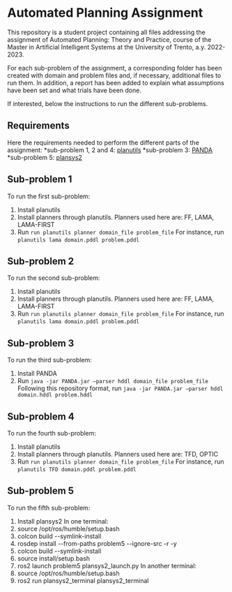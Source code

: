 # Automated Planning Assignment

This repository is a student project containing all files addressing the assignment of Automated Planning: Theory and Practice, course of the Master in Artificial Intelligent Systems at the University of Trento, a.y. 2022-2023.

For each sub-problem of the assignment, a corresponding folder has been created with domain and problem files and, if necessary, additional files to run them. In addition, a report has been added to explain what assumptions have been set and what trials have been done.

If interested, below the instructions to run the different sub-problems. 


## Requirements

Here the requirements needed to perform the different parts of the assignment:
*sub-problem 1, 2 and 4: [planutils](https://github.com/AI-Planning/planutils)
*sub-problem 3: [PANDA](https://www.uni-ulm.de/en/in/ki/research/software/panda/panda-planning-system/)
*sub-problem 5: [plansys2](https://plansys2.github.io/) 

## Sub-problem 1

To run the first sub-problem:
1. Install planutils
2. Install planners through planutils. Planners used here are: FF, LAMA, LAMA-FIRST
4. Run ``run planutils planner domain_file problem_file``
For instance, run ``planutils lama domain.pddl problem.pddl``


## Sub-problem 2

To run the second sub-problem:
1. Install planutils
2. Install planners through planutils. Planners used here are: FF, LAMA, LAMA-FIRST
3. Run ``run planutils planner domain_file problem_file``
For instance, run ``planutils lama domain.pddl problem.pddl``


## Sub-problem 3
To run the third sub-problem:
1. Install PANDA
2. Run ``java -jar PANDA.jar –parser hddl domain_file problem_file``
Following this repository format, run ``java -jar PANDA.jar –parser hddl domain.hddl problem.hddl``

## Sub-problem 4

To run the fourth sub-problem:
1. Install planutils
2. Install planners through planutils. Planners used here are: TFD, OPTIC
3. Run ``run planutils planner domain_file problem_file``
For instance, run ``planutils TFD domain.pddl problem.pddl``


## Sub-problem 5

To run the fifth sub-problem:
1. Install plansys2
In one terminal: 
2. source /opt/ros/humble/setup.bash
3. colcon build --symlink-install
4. rosdep install --from-paths problem5 --ignore-src -r -y
5. colcon build --symlink-install
6. source install/setup.bash 
7. ros2 launch problem5 plansys2_launch.py
In another terminal:
8. source /opt/ros/humble/setup.bash
9. ros2 run plansys2_terminal plansys2_terminal

